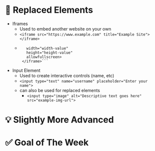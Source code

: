 # 🧑 Replaced Elements

* Iframes
    * Used to embed another website on your own
    * `<iframe src="https://www.example.com" title="Example Site"></iframe>`
    * ```<iframe src="video-url"
         width="width-value"
         height="height-value"
         allowfullscreen>
       </iframe>```
* Input Element
    * Used to create interactive controls (name, etc)
    * `<input type="text" name="username" placeholder="Enter your name">`
    * can also be used for replaced elements
         * `<input type="image" alt="Descriptive text goes here" src="example-img-url">`
 

# 💡 Slightly More Advanced



 

# ✅ Goal of The Week

